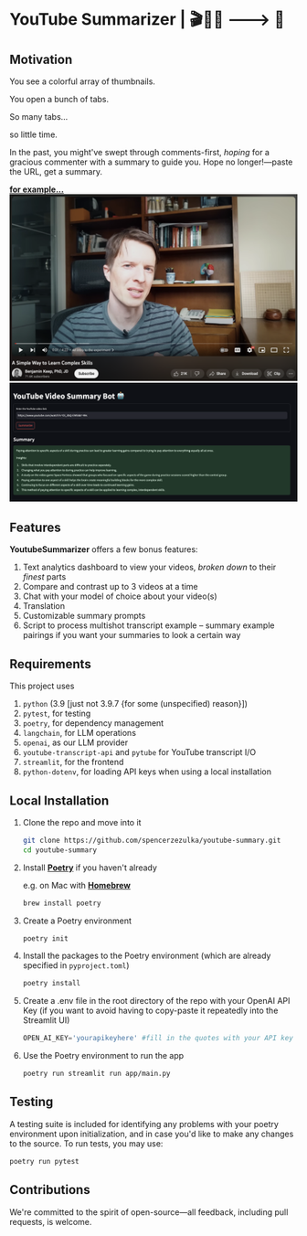 # YouTube Summarizer | 🎬🎥🔴 ---> 📝

## Motivation

You see a colorful array of thumbnails. 

You open a bunch of tabs. 

So many tabs...

so little time. 

In the past, you might've swept through comments-first, *hoping* for a gracious commenter with a summary to guide you. Hope no longer!&mdash;paste the URL, get a summary.

[**for example...**](https://www.youtube.com/watch?v=OI_3bQ-EWSI)
![Screenshot](videoscreenshot.png) 
![Screenshot2](summaryscreenshot.png)


## Features

**YoutubeSummarizer** offers a few bonus features:

1. Text analytics dashboard to view your videos, *broken down* to their *finest* parts
2. Compare and contrast up to 3 videos at a time
3. Chat with your model of choice about your video(s)
4. Translation
5. Customizable summary prompts
6. Script to process multishot transcript example &ndash; summary example pairings if you want your summaries to look a certain way

## Requirements
This project uses
1. `python` (3.9 [just not 3.9.7 {for some (unspecified) reason}])
2. `pytest`, for testing
3. `poetry`, for dependency management
4. `langchain`, for LLM operations
5. `openai`, as our LLM provider
6. `youtube-transcript-api` and `pytube` for YouTube transcript I/O
7. `streamlit`, for the frontend
8. `python-dotenv`, for loading API keys when using a local installation

## Local Installation
1. Clone the repo and move into it

    ```bash
    git clone https://github.com/spencerzezulka/youtube-summary.git
    cd youtube-summary
    ```

2. Install [**Poetry**](https://python-poetry.org/) if you haven't already

    e.g. on Mac with [**Homebrew**](https://brew.sh/)
    ```bash
    brew install poetry
    ```


3. Create a Poetry environment
    ```bash 
    poetry init
    ```

4. Install the packages to the Poetry environment (which are already specified in `pyproject.toml`)
    ```bash
    poetry install
    ```

5. Create a .env file in the root directory of the repo with your OpenAI API Key (if you want to avoid having to copy-paste it repeatedly into the Streamlit UI)
    ```py
    OPEN_AI_KEY='yourapikeyhere' #fill in the quotes with your API key
    ```

6. Use the Poetry environment to run the app
    ```bash
    poetry run streamlit run app/main.py
    ```


## Testing
A testing suite is included for identifying any problems with your poetry environment upon initialization, and in case you'd like to make any changes to the source. To run tests, you may use:

```bash
poetry run pytest
```

## Contributions
We're committed to the spirit of open-source&mdash;all feedback, including pull requests, is welcome.

